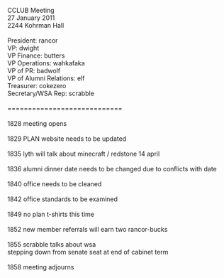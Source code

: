 CCLUB Meeting<br />
27 January 2011<br />
2244 Kohrman Hall<br />
<br />
President: rancor<br />
VP: dwight<br />
VP Finance: butters<br />
VP Operations: wahkafaka<br />
VP of PR: badwolf<br />
VP of Alumni Relations: elf<br />
Treasurer: cokezero<br />
Secretary/WSA Rep: scrabble<br />
<br />
============================<br />
<br />
1828 meeting opens<br />
<br />
1829 PLAN website needs to be updated<br />
<br />
1835 lyth will talk about minecraft / redstone 14 april<br />
<br />
1836 alumni dinner date needs to be changed due to conflicts with date<br />
<br />
1840 office needs to be cleaned<br />
<br />
1842 office standards to be examined<br />
<br />
1849 no plan t-shirts this time<br />
<br />
1852 new member referrals will earn two rancor-bucks<br />
<br />
1855 scrabble talks about wsa<br />
stepping down from senate seat at end of cabinet term<br />
<br />
1858 meeting adjourns
